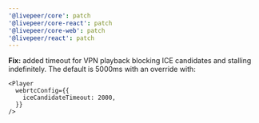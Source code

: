 ```yaml
---
'@livepeer/core': patch
'@livepeer/core-react': patch
'@livepeer/core-web': patch
'@livepeer/react': patch
---
```


**Fix:** added timeout for VPN playback blocking ICE candidates and stalling indefinitely. The default is 5000ms with an override with:

```tsx
<Player
  webrtcConfig={{
    iceCandidateTimeout: 2000,
  }}
/>
```
